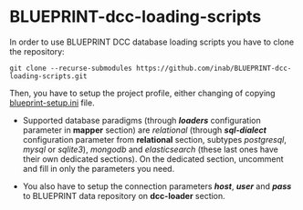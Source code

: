 BLUEPRINT-dcc-loading-scripts
=============================

In order to use BLUEPRINT DCC database loading scripts you have to clone
the repository:

	git clone --recurse-submodules https://github.com/inab/BLUEPRINT-dcc-loading-scripts.git

Then, you have to setup the project profile, either changing of copying [blueprint-setup.ini](blueprint-setup.ini) file.

* Supported database paradigms (through _**loaders**_ configuration parameter in **mapper** section) are *relational* (through _**sql-dialect**_ configuration
  parameter from **relational** section, subtypes *postgresql*, *mysql* or *sqlite3*), *mongodb* and *elasticsearch* (these last ones have their own dedicated sections).
  On the dedicated section, uncomment and fill in only the parameters you need.

* You also have to setup the connection parameters _**host**_, _**user**_ and _**pass**_ to BLUEPRINT data repository on **dcc-loader** section.

